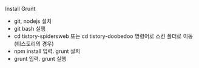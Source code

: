 Install Grunt

- git, nodejs 설치
- git bash 실행
- cd tistory-spidersweb 또는 cd tistory-doobedoo 명령어로 스킨 폴더로 이동(티스토리의 경우)
- npm install 입력. grunt 설치
- grunt 입력. grunt 실행